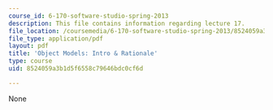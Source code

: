 ```yaml
---
course_id: 6-170-software-studio-spring-2013
description: This file contains information regarding lecture 17.
file_location: /coursemedia/6-170-software-studio-spring-2013/8524059a3b1d5f6558c79646bdc0cf6d_MIT6_170S13_17-objt-mdl-rtnl.pdf
file_type: application/pdf
layout: pdf
title: 'Object Models: Intro & Rationale'
type: course
uid: 8524059a3b1d5f6558c79646bdc0cf6d

---
```

None